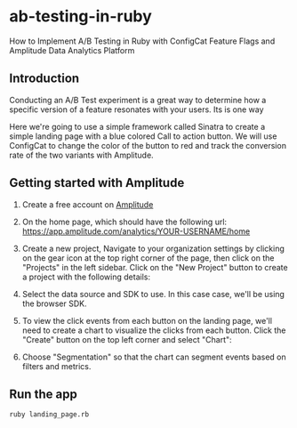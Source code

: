 # ab-testing-in-ruby

How to Implement A/B Testing in Ruby with ConfigCat Feature Flags and Amplitude Data Analytics Platform

## Introduction

Conducting an A/B Test experiment is a great way to determine how a specific version of a feature resonates with your users. Its is one way 

Here we're going to use a simple framework called Sinatra to create a simple landing page with a blue colored Call to action button. We will use ConfigCat to change the color of the button to red and track the conversion rate of the two variants with Amplitude.


## Getting started with Amplitude

1. Create a free account on [Amplitude](https://amplitude.com/)


2. On the home page, which should have the following url: <https://app.amplitude.com/analytics/YOUR-USERNAME/home>

3. Create a new project, Navigate to your organization settings by clicking on the gear icon at the top right corner of the page, then click on the "Projects" in the left sidebar. Click on the "New Project" button to create a project with the following details:

<!-- Add image: Creating a new project on Amplitude -->

4. Select the data source and SDK to use. In this case case, we'll be using the browser SDK.

<!-- TD: Add image here -->

5. To view the click events from each button on the landing page, we'll need to create a chart to visualize the clicks from each button. Click the "Create" button on the top left corner and select "Chart":

<!-- TODO: Add image of sidebar for creating a new chart -->

6. Choose "Segmentation" so that the chart can segment events based on filters and metrics.



## Run the app

```sh
ruby landing_page.rb
```